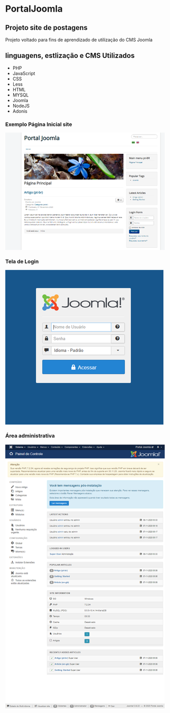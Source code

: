 # PortalJoomla
## Projeto site de postagens

<p align="justify">Projeto voltado para fins de aprendizado de utilização do CMS Joomla</p>

## linguagens, estlização e CMS Utilizados
* PHP
* JavaScript
* CSS
* Less
* HTML
* MYSQL
* Joomla
* NodeJS
* Adonis

### Exemplo Página Inicial site

![Badge](https://github.com/JhonatanNobreBarboza/PortalJoomla/blob/master/images/externas/fotoSite.PNG)

### Tela de Login

![Badge](https://github.com/JhonatanNobreBarboza/PortalJoomla/blob/master/images/externas/telaLogin.PNG)

### Área administrativa

![Badge](https://github.com/JhonatanNobreBarboza/PortalJoomla/blob/master/images/externas/admin.PNG)